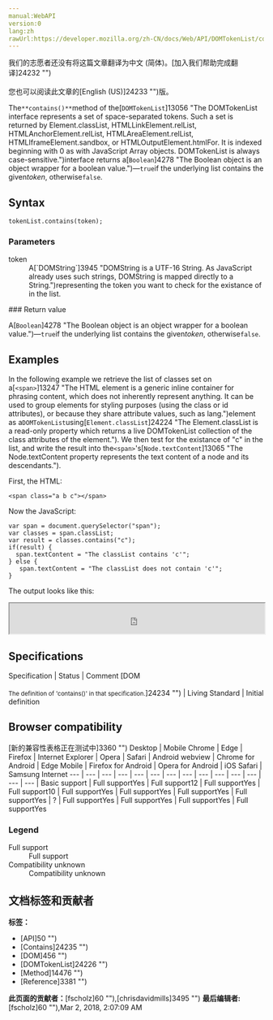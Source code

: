 ```yaml
---
manual:WebAPI
version:0
lang:zh
rawUrl:https://developer.mozilla.org/zh-CN/docs/Web/API/DOMTokenList/contains
---
```




<bdi>我们的志愿者还没有将这篇文章翻译为<bdi>中文 (简体)</bdi>。[加入我们帮助完成翻译]24232 "")<br></br>您也可以阅读此文章的[English (US)]24233 "")版。</bdi>






The`**contains()**`method of the[`DOMTokenList`]13056 "The DOMTokenList interface represents a set of space-separated tokens. Such a set is returned by Element.classList, HTMLLinkElement.relList, HTMLAnchorElement.relList, HTMLAreaElement.relList, HTMLIframeElement.sandbox, or HTMLOutputElement.htmlFor. It is indexed beginning with 0 as with JavaScript Array objects. DOMTokenList is always case-sensitive.")interface returns a[`Boolean`]4278 "The Boolean object is an object wrapper for a boolean value.")—`true`if the underlying list contains the given<em>token</em>, otherwise`false`.


## Syntax<a name="Syntax"></a>

```
tokenList.contains(token);
```

### Parameters<a name="Parameters"></a>
<dl><dt id=''>token</dt><dd>A[`DOMString`]3945 "DOMString is a UTF-16 String. As JavaScript already uses such strings, DOMString is mapped directly to a String.")representing the token you want to check for the existance of in the list.</dd></dl>
### Return value<a name="Return_value"></a>


A[`Boolean`]4278 "The Boolean object is an object wrapper for a boolean value.")—`true`if the underlying list contains the given<em>token</em>, otherwise`false`.


## Examples<a name="Examples"></a>


In the following example we retrieve the list of classes set on a[`<span>`]13247 "The HTML <span> element is a generic inline container for phrasing content, which does not inherently represent anything. It can be used to group elements for styling purposes (using the class or id attributes), or because they share attribute values, such as lang.")element as a`DOMTokenList`using[`Element.classList`]24224 "The Element.classList is a read-only property which returns a live DOMTokenList collection of the class attributes of the element."). We then test for the existance of &quot;c&quot; in the list, and write the result into the`<span>`&#39;s[`Node.textContent`]13065 "The Node.textContent property represents the text content of a node and its descendants.").



First, the HTML:


```
<span class="a b c"></span>
```


Now the JavaScript:


```
var span = document.querySelector("span");
var classes = span.classList;
var result = classes.contains("c");
if(result) {
  span.textContent = "The classList contains 'c'";
} else {
   span.textContent = "The classList does not contain 'c'";
}
```


The output looks like this:



<iframe src='https://mdn.mozillademos.org/en-US/docs/Web/API/DOMTokenList/contains$samples/Examples?revision=1363477' width='100%' height='60'></iframe>



## Specifications<a name="Specifications"></a>
Specification | Status | Comment 
[DOM<br></br><small>The definition of &#39;contains()&#39; in that specification.</small>]24234 "") | Living Standard | Initial definition 


## Browser compatibility<a name="Browser_compatibility"></a>
[新的兼容性表格正在测试中<i></i>]3360 "")
<abbr>Desktop<i></i></abbr> | <abbr>Mobile<i></i></abbr> 
<abbr>Chrome<i></i></abbr> | <abbr>Edge<i></i></abbr> | <abbr>Firefox<i></i></abbr> | <abbr>Internet Explorer<i></i></abbr> | <abbr>Opera<i></i></abbr> | <abbr>Safari<i></i></abbr> | <abbr>Android webview<i></i></abbr> | <abbr>Chrome for Android<i></i></abbr> | <abbr>Edge Mobile<i></i></abbr> | <abbr>Firefox for Android<i></i></abbr> | <abbr>Opera for Android<i></i></abbr> | <abbr>iOS Safari<i></i></abbr> | <abbr>Samsung Internet<i></i></abbr> 
 ---  |  ---  |  ---  |  ---  |  ---  |  ---  |  ---  |  ---  |  ---  |  ---  |  ---  |  ---  |  ---  |  ---  | 
Basic support | <abbr>Full support</abbr>Yes | <abbr>Full support</abbr>12 | <abbr>Full support</abbr>Yes | <abbr>Full support</abbr>10 | <abbr>Full support</abbr>Yes | <abbr>Full support</abbr>Yes | <abbr>Full support</abbr>Yes | <abbr>Full support</abbr>Yes | <abbr>?</abbr> | <abbr>Full support</abbr>Yes | <abbr>Full support</abbr>Yes | <abbr>Full support</abbr>Yes | <abbr>Full support</abbr>Yes 


### Legend<a name="Legend"></a>
<dl><dt id=''><abbr>Full support</abbr></dt><dd>Full support</dd><dt id=''><abbr>Compatibility unknown</abbr></dt><dd>Compatibility unknown</dd></dl>




## 文档标签和贡献者
**标签：**
* [API]50 "")
* [Contains]24235 "")
* [DOM]456 "")
* [DOMTokenList]24226 "")
* [Method]14476 "")
* [Reference]3381 "")

**此页面的贡献者：**[fscholz]60 ""),[chrisdavidmills]3495 "")
**最后编辑者:**[fscholz]60 ""),<time>Mar 2, 2018, 2:07:09 AM</time>


